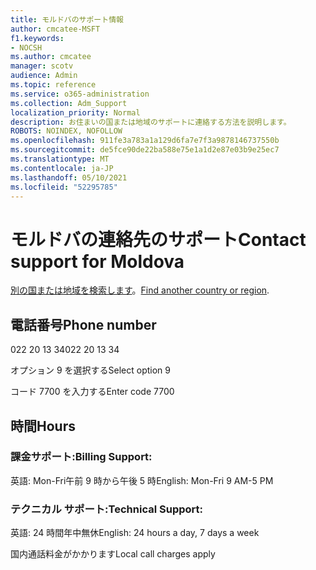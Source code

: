 ```yaml
---
title: モルドバのサポート情報
author: cmcatee-MSFT
f1.keywords:
- NOCSH
ms.author: cmcatee
manager: scotv
audience: Admin
ms.topic: reference
ms.service: o365-administration
ms.collection: Adm_Support
localization_priority: Normal
description: お住まいの国または地域のサポートに連絡する方法を説明します。
ROBOTS: NOINDEX, NOFOLLOW
ms.openlocfilehash: 911fe3a783a1a129d6fa7e7f3a9878146737550b
ms.sourcegitcommit: de5fce90de22ba588e75e1a1d2e87e03b9e25ec7
ms.translationtype: MT
ms.contentlocale: ja-JP
ms.lasthandoff: 05/10/2021
ms.locfileid: "52295785"
---
```

# <a name="contact-support-for-moldova"></a><span data-ttu-id="5214d-103">モルドバの連絡先のサポート</span><span class="sxs-lookup"><span data-stu-id="5214d-103">Contact support for Moldova</span></span>

<span data-ttu-id="5214d-104">[別の国または地域を検索します](../../business-video/get-help-support.md)。</span><span class="sxs-lookup"><span data-stu-id="5214d-104">[Find another country or region](../../business-video/get-help-support.md).</span></span>

## <a name="phone-number"></a><span data-ttu-id="5214d-105">電話番号</span><span class="sxs-lookup"><span data-stu-id="5214d-105">Phone number</span></span>
<span data-ttu-id="5214d-106">022 20 13 34</span><span class="sxs-lookup"><span data-stu-id="5214d-106">022 20 13 34</span></span>

<span data-ttu-id="5214d-107">オプション 9 を選択する</span><span class="sxs-lookup"><span data-stu-id="5214d-107">Select option 9</span></span>

<span data-ttu-id="5214d-108">コード 7700 を入力する</span><span class="sxs-lookup"><span data-stu-id="5214d-108">Enter code 7700</span></span>

## <a name="hours"></a><span data-ttu-id="5214d-109">時間</span><span class="sxs-lookup"><span data-stu-id="5214d-109">Hours</span></span>
### <a name="billing-support"></a><span data-ttu-id="5214d-110">課金サポート:</span><span class="sxs-lookup"><span data-stu-id="5214d-110">Billing Support:</span></span>

<span data-ttu-id="5214d-111">英語: Mon-Fri午前 9 時から午後 5 時</span><span class="sxs-lookup"><span data-stu-id="5214d-111">English: Mon-Fri 9 AM-5 PM</span></span>

### <a name="technical-support"></a><span data-ttu-id="5214d-112">テクニカル サポート:</span><span class="sxs-lookup"><span data-stu-id="5214d-112">Technical Support:</span></span>

<span data-ttu-id="5214d-113">英語: 24 時間年中無休</span><span class="sxs-lookup"><span data-stu-id="5214d-113">English: 24 hours a day, 7 days a week</span></span>

<span data-ttu-id="5214d-114">国内通話料金がかかります</span><span class="sxs-lookup"><span data-stu-id="5214d-114">Local call charges apply</span></span>
